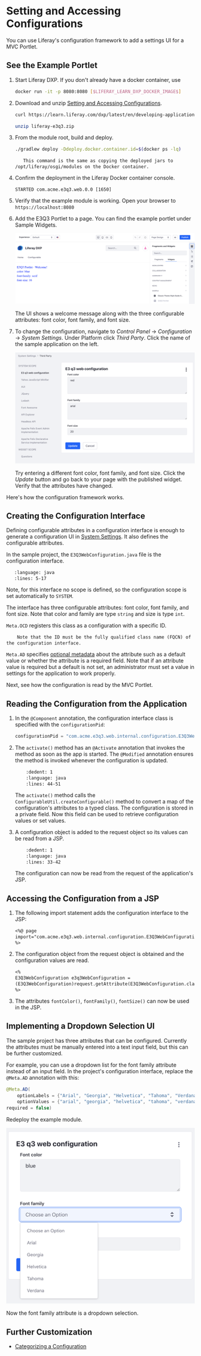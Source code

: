 # Setting and Accessing Configurations

You can use Liferay's configuration framework to add a settings UI for a MVC Portlet.

## See the Example Portlet

1. Start Liferay DXP. If you don't already have a docker container, use

    ```bash
    docker run -it -p 8080:8080 [$LIFERAY_LEARN_DXP_DOCKER_IMAGE$]
    ```
1. Download and unzip [Setting and Accessing Configurations](./liferay-e3q3.zip).

    ```bash
    curl https://learn.liferay.com/dxp/latest/en/developing-applications/core-frameworks/configurable-application/liferay-e3q3.zip -O
    ```

    ```bash
    unzip liferay-e3q3.zip
    ```

1. From the module root, build and deploy.

    ```bash
    ./gradlew deploy -Ddeploy.docker.container.id=$(docker ps -lq)
    ```

    ```note::
       This command is the same as copying the deployed jars to /opt/liferay/osgi/modules on the Docker container.
    ```

1. Confirm the deployment in the Liferay Docker container console.

    ```
    STARTED com.acme.e3q3.web.0.0 [1650]
    ```

1. Verify that the example module is working. Open your browser to `https://localhost:8080`

1. Add the E3Q3 Portlet to a page. You can find the example portlet under Sample Widgets.

    ![Add the E3Q3 Portlet to a page.](./setting-and-accessing-configurations/images/01.png)

    The UI shows a welcome message along with the three configurable attributes: font color, font family, and font size.

1. To change the configuration, navigate to *Control Panel* &rarr; *Configuration* &rarr; *System Settings*. Under Platform click *Third Party*. Click the name of the sample application on the left.

    ![Click the name of the application in the Third Party list.](./setting-and-accessing-configurations/images/02.png)

    Try entering a different font color, font family, and font size. Click the *Update* button and go back to your page with the published widget. Verify that the attributes have changed.

Here's how the configuration framework works.

## Creating the Configuration Interface

Defining configurable attributes in a configuration interface is enough to generate a configuration UI in [System Settings](../../../system-administration/configuring-liferay/system-settings.md). It also defines the configurable attributes. 

In the sample project, the `E3Q3WebConfiguration.java` file is the configuration interface. 

```literalinclude:: ./setting-and-accessing-configurations/resources/liferay-e3q3.zip/e3q3-web/src/main/java/com/acme/e3q3/web/internal/configuration/E3Q3WebConfiguration.java
   :language: java
   :lines: 5-17
```

Note, for this interface no scope is defined, so the configuration scope is set automatically to `SYSTEM`.

The interface has three configurable attributes: font color, font family, and font size. Note that color and family are type `string` and size is type `int`.

`Meta.OCD` registers this class as a configuration with a specific ID. 

```important::
    Note that the ID must be the fully qualified class name (FQCN) of the configuration interface.
```

`Meta.AD` specifies [optional metadata](http://bnd.bndtools.org/chapters/210-metatype.html) about the attribute such as a default value or whether the attribute is a required field. Note that if an attribute value is required but a default is not set, an administrator must set a value in settings for the application to work properly.

Next, see how the configuration is read by the MVC Portlet.

## Reading the Configuration from the Application

1. In the `@Component` annotation, the configuration interface class is specified with the `configurationPid`:

    ```java
    configurationPid = "com.acme.e3q3.web.internal.configuration.E3Q3WebConfiguration"
    ```

1. The `activate()` method has an `@Activate` annotation that invokes the method as soon as the app is started. The `@Modified` annotation ensures the method is invoked whenever the configuration is updated.

    ```literalinclude:: ./setting-and-accessing-configurations/resources/liferay-e3q3.zip/e3q3-web/src/main/java/com/acme/e3q3/web/internal/portlet/E3Q3Portlet.java
        :dedent: 1
        :language: java
        :lines: 44-51
    ```

    The `activate()` method calls the `ConfigurableUtil.createConfigurable()` method to convert a map of the configuration's attributes to a typed class. The configuration is stored in a private field. Now this field can be used to retrieve configuration values or set values.

1. A configuration object is added to the request object so its values can be read from a JSP. 

    ```literalinclude:: ./setting-and-accessing-configurations/resources/liferay-e3q3.zip/e3q3-web/src/main/java/com/acme/e3q3/web/internal/portlet/E3Q3Portlet.java
        :dedent: 1
        :language: java
        :lines: 33-42
    ``` 

    The configuration can now be read from the request of the application's JSP.

## Accessing the Configuration from a JSP

1. The following import statement adds the configuration interface to the JSP: 

    ```markup
    <%@ page import="com.acme.e3q3.web.internal.configuration.E3Q3WebConfiguration" %>
    ```

1. The configuration object from the request object is obtained and the configuration values are read.

    ```markup
    <%
    E3Q3WebConfiguration e3q3WebConfiguration = (E3Q3WebConfiguration)request.getAttribute(E3Q3WebConfiguration.class.getName());
    %>
    ```

1. The attributes `fontColor()`, `fontFamily()`, `fontSize()` can now be used in the JSP. 

## Implementing a Dropdown Selection UI

The sample project has three attributes that can be configured. Currently the attributes must be manually entered into a text input field, but this can be further customized.

For example, you can use a dropdown list for the font family attribute instead of an input field. In the project's configuration interface, replace the `@Meta.AD` annotation with this:

```java
@Meta.AD(
	optionLabels = {"Arial", "Georgia", "Helvetica", "Tahoma", "Verdana"},
	optionValues = {"arial", "georgia", "helvetica", "tahoma", "verdana"},
required = false)
```

Redeploy the example module.

![The font familly is now a dropdown selection.](./setting-and-accessing-configurations/images/03.png)

Now the font family attribute is a dropdown selection.

## Further Customization

* [Categorizing a Configuration](./categorizing-a-configuration.md)